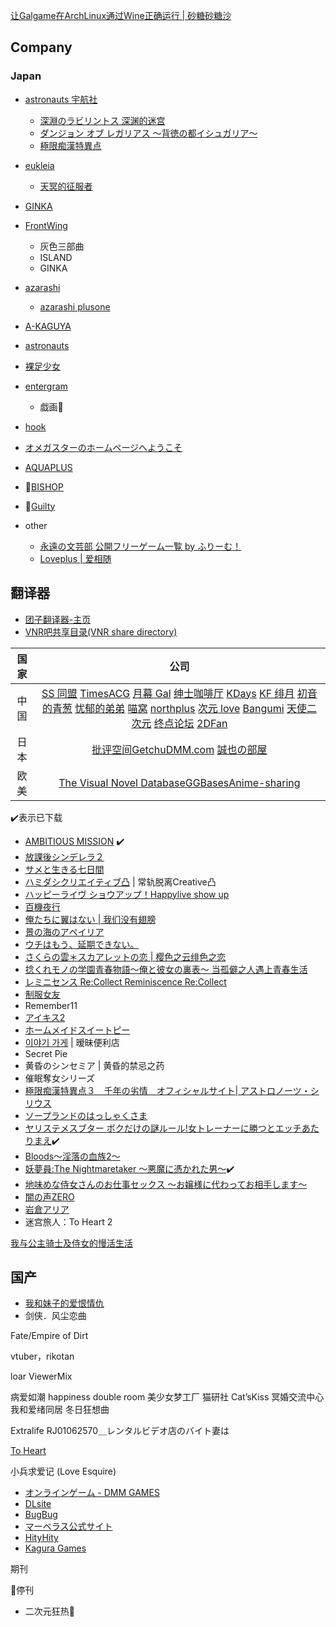   

[让Galgame在ArchLinux通过Wine正确运行 | 砂糖砂糖沙](https://blacksand.top/2021/08/25/%E8%AE%A9Galgame%E5%9C%A8ArchLinux%E9%80%9A%E8%BF%87Wine%E6%AD%A3%E7%A1%AE%E8%BF%90%E8%A1%8C/#Wine%E7%9B%B8%E5%85%B3%E8%BF%90%E8%A1%8C%E5%BA%93%E9%85%8D%E7%BD%AE)
## Company

### Japan

- [astronauts 宇航社](http://www.astronauts.co.jp/top.html)
	- [深淵のラビリントス 深渊的迷宫](http://www.astronauts.co.jp/sirius/loa/)
	- [ダンジョン オブ レガリアス 〜背徳の都イシュガリア〜](http://www.astronauts.co.jp/sirius/regalias/index.html)
	- [極限痴漢特異点]()

- [eukleia](https://www.eukleia.co.jp/eushully/main.html)
	- [天冥的征服者](https://www.eukleia.co.jp/eushully/eu020.html)

- [GINKA](https://2dfan.org/subjects/10866)
- [FrontWing](http://frontwing.jp/)
	- 灰色三部曲
	- ISLAND
	- GINKA
- [azarashi](http://azarashi-soft.nexton-net.jp/top.html)
	- [azarashi plusone](http://azarashi-soft-plusone.nexton-net.jp/top.html)
- [A-KAGUYA](http://www.a-kaguya.com/top.html)
- [astronauts](http://www.astronauts.co.jp/top.html)
- [裸足少女](https://hadashi.product.co.jp/main.html)
- [entergram](http://www.entergram.co.jp/)
	- 戯画🔐
- [hook](https://www.hook-net.jp/)
- [オメガスターのホームページへようこそ](http://www.omega-star.jp/)
- [AQUAPLUS](https://aquaplus.jp/)
- 🔞[BISHOP](http://www.bishop.jp/top.html)
- 🔞[Guilty](http://www.guilty-soft.com/)

- other
	- [永遠の文芸部 公開フリーゲーム一覧 by ふりーむ！](https://www.freem.ne.jp/brand/189)
	- [Loveplus | 爱相随](https://mzh.moegirl.org.cn/%E7%88%B1%E7%9B%B8%E9%9A%8F%E7%B3%BB%E5%88%97)



## 翻译器

- [团子翻译器-主页](https://translator.dango.cloud/)
- [VNR吧共享目录(VNR share directory)](http://vnr-file.ysepan.com/)

 

| 国家 |                                                                                                                                                                                                                                                                       公司                                                                                                                                                                                                                                                                       |
|:----:|:------------------------------------------------------------------------------------------------------------------------------------------------------------------------------------------------------------------------------------------------------------------------------------------------------------------------------------------------------------------------------------------------------------------------------------------------------------------------------------------------------------------------------------------------:|
| 中国 | [SS 同盟](https://sstm.moe/) [TimesACG](https://www.acg23.com/) [月幕 Gal](https://www.ymgal.com/) [绅士咖啡厅](https://sskft.xyz) [KDays](https://bbs2.kdays.net/) [KF 绯月](https://bbs.kfpromax.com/index.php) [初音的青葱](https://www.yngal.com/) [忧郁的弟弟](https://www.okloli.com) [喵窝](https://www.nyavoo.com/) [northplus](https://bbs.imoutolove.me/) [次元 love](https://www.ciyuanlove.com/) [Bangumi](https://bangumi.tv/) [天使二次元](https://www.tianshi2.cc/) [终点论坛](https://bbs.zdfx.net/) [2DFan](https://galge.fun/) |
| 日本 |                                                                                                                                                                                             [批评空间](http://erogamescape.dyndns.org/)[Getchu](http://www.getchu.com/top.html)[DMM.com](https://www.dmm.com/) [誠也の部屋](https://seiya-saiga.com)                                                                                                                                                                                             |
| 欧美 |                                                                                                                                                                                                         [The Visual Novel Database](https://vndb.org/)[GGBases](https://ggbases.dlgal.com/)[Anime-sharing](http://www.anime-sharing.com)                                                                                                                                                                                                         |

✔️表示已下载

- [AMBITIOUS MISSION](http://sagapla.net/works/ambitious/index.html#top) ✔️
- [放課後シンデレラ２](https://www.hook-net.jp/houkago2/)
- [サメと生きる七日間](https://www.cuffs.co.jp/products/samenana/)
- [ハミダシクリエイティブ凸](https://madosoft.net/totsu/) | 常轨脱离Creative凸
- [ハッピーライヴ ショウアップ！Happylive show up](http://www.favo-soft.jp/soft/product/happylive_showup/index.html)
- [百機夜行](http://tech-gj.jp/products/hyakki/)
- [俺たちに翼はない | 我们没有翅膀 ](https://www.marv.jp/special/oretsuba/)
- [景の海のアペイリア](http://www.silkysplus.jp/game/apeiria/index.html)
- [ウチはもう、延期できない。](https://www.cuffs.co.jp/products/enking/)
- [さくらの雲＊スカアレットの恋 | 樱色之云绯色之恋](https://cabbage-soft.com/products/scarlet/)
- [捻くれモノの学園青春物語〜俺と彼女の裏表〜 当孤僻之人遇上青春生活](http://libido-soft.net/2nd/)
- [レミニセンス Re:Collect Reminiscence Re:Collect](https://vndb.org/v14069)
- [制服女友](https://hikarifield.co.jp/seikano/index.html)
- Remember11
- [アイキス2](http://entergram.co.jp/aikiss2/)
- [ホームメイドスイートピー](http://www.silkysconnect.jp/homemaid/index.html)
- [이야기 가게](http://www.talesshop.com/?page=product&query=some) | 暧昧便利店
- Secret Pie
- 黄昏のシンセミア | 黄昏的禁忌之药
- 催眠奪女シリーズ
- [極限痴漢特異点３　千年の劣情　オフィシャルサイト| アストロノーツ・シリウス](http://astronauts.co.jp/sirius/emt3/index.html)
- [ソープランドのはっしゃくさま](http://www.hendingerg.com/products/hassyakusama/index.html)
- [ヤリステメスブター ボクだけの謎ルール!女トレーナーに勝つとエッチあたりまえ](https://www.dlsite.com/maniax/work/=/product_id/RJ01082861.html "ヤリステメスブター ボクだけの謎ルール!女トレーナーに勝つとエッチあたりまえ")✔️
- [Bloods～淫落の血族2～](https://www.getchu.com/soft.phtml?id=686399&gc=gc)
- [妖夢員:The Nightmaretaker ～悪魔に憑かれた男～](https://www.dlsite.com/maniax/work/=/product_id/RJ01048672.html)✔️
- [地味めな侍女さんのお仕事セックス ～お嬢様に代わってお相手します～](https://www.dlsite.com/pro/work/=/product_id/VJ012524.html)
- [闇の声ZERO](https://vndb.org/v741#main)
- [岩倉アリア](https://game.mages.co.jp/iwakura-aria/)
- 迷宫旅人：To Heart 2

[我与公主骑士及侍女的慢活生活](https://store.steampowered.com/app/1934900/_/?l=schinese)
## 国产

- [我和妹子的爱恨情仇](https://store.steampowered.com/app/2425380/_/)
- 剑侠．风尘恋曲

Fate/Empire of Dirt


vtuber，rikotan

loar ViewerMix

病爱如潮
happiness double room
美少女梦工厂
猫研社 Cat’sKiss
冥婚交流中心
我和爱绪同居
冬日狂想曲

Extralife
RJ01062570＿レンタルビデオ店のバイト妻は

[To Heart](https://zh.moegirl.org.cn/ToHeart)

小兵求爱记 (Love Esquire)


- [オンラインゲーム - DMM GAMES](https://games.dmm.com/)
- [DLsite](https://www.dlsite.com) 
- [BugBug](https://bugbug.news/)
- [マーベラス公式サイト](https://www.marv.jp/)
- [HityHity](https://www.hityhity.com/)
- [Kagura Games](https://www.kaguragames.com/)


期刊

🚫停刊

- 二次元狂热🚫

